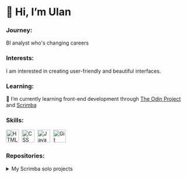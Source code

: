 <h1> 👋 Hi, I’m Ulan </h1>

<h3> Journey: </h3> 
BI analyst who's changing careers 

### Interests:
I am interested in creating user-friendly and beautiful interfaces. 

### Learning:
🌱 I’m currently learning front-end development through [The Odin Project](https://www.theodinproject.com/) and [Scrimba](https://scrimba.com/) 

### Skills:
<div>
  <img src="https://cdn.jsdelivr.net/gh/devicons/devicon/icons/html5/html5-original-wordmark.svg" title="HTML5" alt="HTML" width="35" height="35"/>&nbsp;
  <img src="https://cdn.jsdelivr.net/gh/devicons/devicon/icons/css3/css3-original-wordmark.svg" title="CSS3" alt="CSS" width="35" height="35"/>&nbsp;
  <img src="https://cdn.jsdelivr.net/gh/devicons/devicon/icons/javascript/javascript-plain.svg" title="JavaScript" alt="JavaScript" width="35" height="35"/>&nbsp;
  <img src="https://cdn.jsdelivr.net/gh/devicons/devicon/icons/git/git-original-wordmark.svg" title="Git" **alt="Git" width="35" height="35"/>
</div>

### Repositories:
<details>
  <summary>My Scrimba solo projects</summary>
  <p>Throughout the <a href="https://scrimba.com/learn/frontend">Scrimba front-end developer career path</a> you are encouraged to do multiple solo projects. Solo means there will be no guidance or solution to the challenge; only the design and requirements of the projects are given.</p>
  <blockquote>
    <ul>
      <li><a href="https://github.com/Ullavs/quizzical">Quizzical (React)</a></li>
      <li><a href="https://github.com/Ullavs/travel-journal">Travel Journal (React)</a></li>
      <li><a href="https://github.com/Ullavs/digital-business-card">Digital business card (React)</a></li>
      <li><a href="https://github.com/Ullavs/movie-watchlist">Movie watchlist</a></li>
      <li><a href="https://github.com/Ullavs/unit-converter">Unit converter</a></li>
      <li><a href="https://github.com/Ullavs/password-generator">Password generator</a></li>
      <li><a href="https://github.com/Ullavs/invoice-creator">Invoice creator</a></li>
      <li><a href="https://github.com/Ullavs/color-scheme-generator">Color scheme generator</a></li>
    </ul>
  </blockquote>
</details> 


